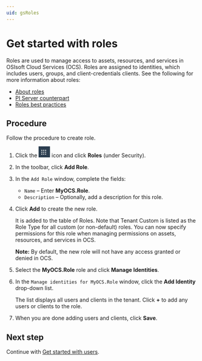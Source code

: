 ```yaml
---
uid: gsRoles
---
```

# Get started with roles

Roles are used to manage access to assets, resources, and services in OSIsoft Cloud Services (OCS). Roles are assigned to identities, which includes users, groups, and client-credentials clients. See the following for more information about roles:

- [About roles](xref:ccRoles)
- [PI Server counterpart](xref:ccRoles#roles-pi-server)
- [Roles best practices](xref:ccRoles#roles-bp)

## Procedure

Follow the procedure to create role.

1. Click the ![Menu icon](images/menu-icon.png) icon and click **Roles** (under Security).

1. In the toolbar, click **Add Role**.

1. In the `Add Role` window, complete the fields:
   - `Name`  &ndash; Enter **MyOCS.Role**.
   - `Description` &ndash; Optionally, add a description for this role.
   
1. Click **Add** to create the new role. 

    It is added to the table of Roles. Note that Tenant Custom is listed as the Role Type for all custom (or non-default) roles. You can now specify permissions for this role when managing permissions on assets, resources, and services in OCS. 
    
    **Note:** By default, the new role will not have any access granted or denied in OCS.
    
1. Select the **MyOCS.Role** role and  click **Manage Identities**.

1. In the `Manage identities for MyOCS.Role` window, click the **Add Identity** drop-down list. 

    The list displays all users and clients in the tenant. Click **+** to add any users or clients to the role.

1. When you are done adding users and clients, click **Save**.

## Next step

Continue with [Get started with users](xref:gsUsers).

